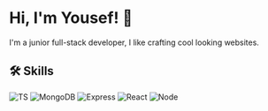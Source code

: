 
# Hi, I'm Yousef! 👋
I'm a junior full-stack developer, I like crafting cool looking websites. 

## 🛠 Skills
![TS](https://user-images.githubusercontent.com/25181517/183890598-19a0ac2d-e88a-4005-a8df-1ee36782fde1.png) ![MongoDB](https://user-images.githubusercontent.com/25181517/182884177-d48a8579-2cd0-447a-b9a6-ffc7cb02560e.png) ![Express](https://user-images.githubusercontent.com/25181517/182884177-d48a8579-2cd0-447a-b9a6-ffc7cb02560e.png) ![React](https://user-images.githubusercontent.com/25181517/183897015-94a058a6-b86e-4e42-a37f-bf92061753e5.png) ![Node](https://user-images.githubusercontent.com/25181517/183568594-85e280a7-0d7e-4d1a-9028-c8c2209e073c.png)
